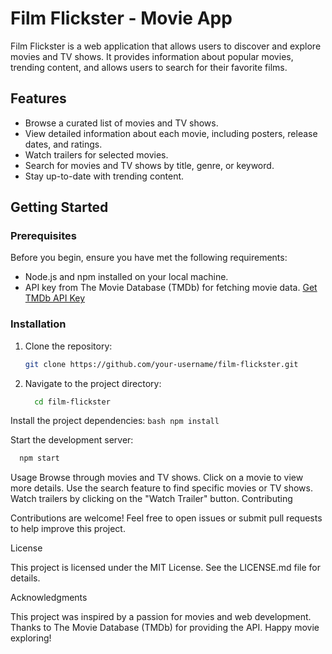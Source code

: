  # Film Flickster - Movie App

Film Flickster is a web application that allows users to discover and explore movies and TV shows. It provides information about popular movies, trending content, and allows users to search for their favorite films.

## Features

- Browse a curated list of movies and TV shows.
- View detailed information about each movie, including posters, release dates, and ratings.
- Watch trailers for selected movies.
- Search for movies and TV shows by title, genre, or keyword.
- Stay up-to-date with trending content.

## Getting Started

### Prerequisites

Before you begin, ensure you have met the following requirements:

- Node.js and npm installed on your local machine.
- API key from The Movie Database (TMDb) for fetching movie data. [Get TMDb API Key](https://www.themoviedb.org/documentation/api)

### Installation

1. Clone the repository:

   ```bash
   git clone https://github.com/your-username/film-flickster.git

2. Navigate to the project directory:
   ```bash 
     cd film-flickster


Install the project dependencies:
    ```bash
      npm install ```


Start the development server:
  ```bash
    npm start
```

Usage
Browse through movies and TV shows.
Click on a movie to view more details.
Use the search feature to find specific movies or TV shows.
Watch trailers by clicking on the "Watch Trailer" button.
Contributing

Contributions are welcome! Feel free to open issues or submit pull requests to help improve this project.

License

This project is licensed under the MIT License. See the LICENSE.md file for details.

Acknowledgments

This project was inspired by a passion for movies and web development.
Thanks to The Movie Database (TMDb) for providing the API.
Happy movie exploring!




